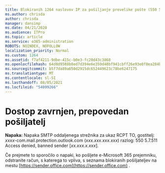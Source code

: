 ```yaml
---
title: Blokiranih 1264 naslovov IP za pošiljanje prevelike pošte (550 5.7.51)
ms.author: chrisda
author: chrisda
manager: dansimp
ms.date: 04/21/2020
ms.audience: ITPro
ms.topic: article
ms.service: o365-administration
ROBOTS: NOINDEX, NOFOLLOW
localization_priority: Normal
ms.custom: 1264
ms.assetid: f7af4211-9dbe-415c-b0e3-fc20d43c3868
ms.openlocfilehash: 64d8d9588b8ed7d394e6e359d48bf941cbff26e93e0f8ea284bf3b6688400b3f
ms.sourcegitcommit: b5f7da89a650d2915dc652449623c78be6247175
ms.translationtype: MT
ms.contentlocale: sl-SI
ms.lasthandoff: 08/05/2021
ms.locfileid: "54099266"
---
```

# <a name="access-denied-banned-sender"></a>Dostop zavrnjen, prepovedan pošiljatelj

 **Napaka:** Napaka SMTP oddaljenega strežnika za ukaz RCPT TO, gostitelj: *xxxx*-com.mail.protection.outlook.com (*xxx.xxx.xxx.xxx*) razlog: 550 5.7.511 Access denied, banned sender [*xx.xxx.x.xxx*]. 

Če prejmete to sporočilo o napaki, ko pošljete e-Microsoft 365 prejemniku, odstranite račun, s katerega to vpliva, s seznama blokiranih pošiljateljev na mestu [https://sender.office.com](https://sender.office.com) .

